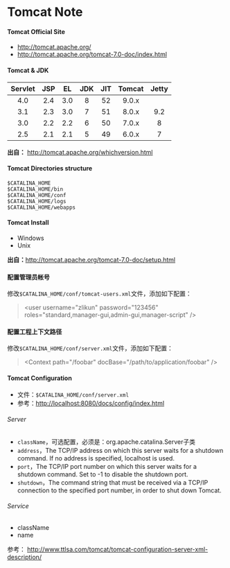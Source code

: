 # Tomcat Note

#### Tomcat Official Site
- <http://tomcat.apache.org/>  
- <http://tomcat.apache.org/tomcat-7.0-doc/index.html>

#### Tomcat & JDK  
|Servlet|JSP|EL|JDK|JIT|Tomcat|Jetty|
|:-:|:-:|:-:|:-:|:-:|:-:|:-:|
|4.0|2.4|3.0|8|52|9.0.x||
|3.1|2.3|3.0|7|51|8.0.x|9.2|
|3.0|2.2|2.2|6|50|7.0.x|8|
|2.5|2.1|2.1|5|49|6.0.x|7|
**出自：** <http://tomcat.apache.org/whichversion.html>

#### Tomcat Directories structure
```
$CATALINA_HOME  
$CATALINA_HOME/bin  
$CATALINA_HOME/conf  
$CATALINA_HOME/logs  
$CATALINA_HOME/webapps  
```

#### Tomcat Install  
- Windows  
- Unix  

**出自：**<http://tomcat.apache.org/tomcat-7.0-doc/setup.html>

#### 配置管理员帐号  
修改`$CATALINA_HOME/conf/tomcat-users.xml`文件，添加如下配置：
> &lt;user username="zlikun" password="123456" roles="standard,manager-gui,admin-gui,manager-script" /&gt;

#### 配置工程上下文路径  
修改`$CATALINA_HOME/conf/server.xml`文件，添加如下配置：  
> &lt;Context path="/foobar" docBase="/path/to/application/foobar" /&gt;

#### Tomcat Configuration  
- 文件：`$CATALINA_HOME/conf/server.xml`  
- 参考：<http://localhost:8080/docs/config/index.html>  

###### Server  
- `className`，可选配置，必须是：org.apache.catalina.Server子类  
- `address`，The TCP/IP address on which this server waits for a shutdown command. If no address is specified, localhost is used.  
- `port`，The TCP/IP port number on which this server waits for a shutdown command. Set to -1 to disable the shutdown port.  
- `shutdown`，The command string that must be received via a TCP/IP connection to the specified port number, in order to shut down Tomcat.

###### Service  
- className  
- name

参考：
<http://www.ttlsa.com/tomcat/tomcat-configuration-server-xml-description/>  

